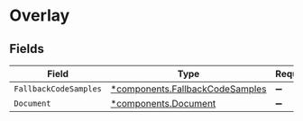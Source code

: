 # Overlay


## Fields

| Field                                                                             | Type                                                                              | Required                                                                          | Description                                                                       |
| --------------------------------------------------------------------------------- | --------------------------------------------------------------------------------- | --------------------------------------------------------------------------------- | --------------------------------------------------------------------------------- |
| `FallbackCodeSamples`                                                             | [*components.FallbackCodeSamples](../../models/components/fallbackcodesamples.md) | :heavy_minus_sign:                                                                | N/A                                                                               |
| `Document`                                                                        | [*components.Document](../../models/components/document.md)                       | :heavy_minus_sign:                                                                | N/A                                                                               |